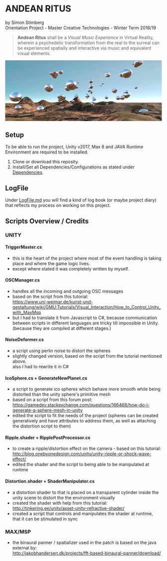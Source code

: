 # ANDEAN RITUS
by Simon Stimberg  
Orientation Project - Master Creative Technologies - Winter Term 2018/19


> **Andean Ritus** shall be a *Visual Music Experience* in Virtual Reality, wherein a psychedelic transformation from the real to the surreal can be experienced spatially and interactive via music and equivalent visual elements.

![Andean Ritus Screenshot](AR-screenshot.jpg "Andean Ritus Screenshot")


## Setup
To be able to run the project, Unity v2017, Max 8 and JAVA Runtime Environment are required to be installed.  
1. Clone or download this reposity.
2. Install/Set all Dependencies/Configurations as stated under [Dependencies](Dependencies/).


## LogFile
Under [LogFile.md](LogFile.md) you will find a kind of log book (or maybe project diary) that reflects my process on working on this project.

## Scripts Overview / Credits

### UNITY

#### TriggerMaster.cs
* this is the heart of the project where most of the event handling is taking place and where the game logic lives.  
*  except where stated it was completely written by myself. 

#### OSCManager.cs
* handles all the incoming and outgoing OSC messages  
* based on the script from this tutorial:  
  https://www.uni-weimar.de/kunst-und-gestaltung/wiki/GMU:Tutorials/Visual_Interaction/How_to_Control_Unity_with_MaxMsp  
* but I had to translate it from Javascript to C#, because communication between scripts in different languages are tricky till impossible in Unity. (because they are compiled at different stages.)  

#### NoiseDeformer.cs
* a script using perlin noise to distort the spheres  
* slightly changed version, based on the script from the tutorial mentioned above.  
  also I had to rewrite it in C#

#### IcoSphere.cs + GenerateNewPlanet.cs
* a script to generate ico spheres which behave more smooth while being distorted than the unity sphere's primitive mesh  
* based on a script from this forum post:  
  https://gamedev.stackexchange.com/questions/166468/how-do-i-generate-a-sphere-mesh-in-unity  
* edited the script to fit the needs of the project (spheres can be created generatively and have attributes to address them, as well as attaching the distortion script to them)

#### Ripple.shader + RipplePostProcessor.cs
* to create a ripple/distortion effect on the camera - based on this tutorial:  
  http://blog.onebyonedesign.com/unity/unity-ripple-or-shock-wave-effect/  
* edited the shader and the script to being able to be manipulated at runtime

#### Distortion.shader + ShaderManipulator.cs
* a distortion shader to that is placed on a transparent cylinder inside the unity scene to distort the the environment visually  
* created the shader with help from this tutorial:  
  http://tinkering.ee/unity/asset-unity-refractive-shader/  
* created a script that controls and manipulates the shader at runtime, that it can be stimulated in sync

### MAX/MSP
* the binaural panner / spatializer used in the patch is based on the java external by:  
  http://jakobhandersen.dk/projects/fft-based-binaural-panner/download/